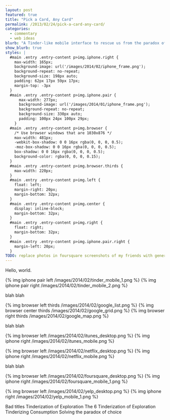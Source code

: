 ```yaml
---
layout: post
featured: true
title: "Pick a Card, Any Card"
permalink: /2013/02/24/pick-a-card-any-card/
categories:
  - commentary
  - web ideas
blurb: "A Tinder-like mobile interface to rescue us from the paradox of choice."
show_blurb: true
styles: |
  #main .entry .entry-content p>img.iphone.right {
    max-width: 165px;
    background-image: url('/images/2014/02/iphone_frame.png');
    background-repeat: no-repeat;
    background-size: 198px auto;
    padding: 62px 17px 59px 17px;
    margin-top: -3px
  }
  #main .entry .entry-content p>img.iphone.pair {
      max-width: 277px;
      background-image: url('/images/2014/01/iphone_frame.png');
      background-repeat: no-repeat;
      background-size: 330px auto;
      padding: 100px 24px 100px 29px;
    }
  #main .entry .entry-content p>img.browser {
    /* Use browser windows that are 1030x876 */
    max-width: 481px;
    -webkit-box-shadow: 0 0 16px rgba(0, 0, 0, 0.5);
    -moz-box-shadow: 0 0 16px rgba(0, 0, 0, 0.5);
    box-shadow: 0 0 16px rgba(0, 0, 0, 0.5);
    background-color: rgba(0, 0, 0, 0.15);
  }
  #main .entry .entry-content p>img.browser.thirds {
    max-width: 220px;
  }
  #main .entry .entry-content p>img.left {
    float: left;
    margin-right: 20px;
    margin-bottom: 32px;
  }
  #main .entry .entry-content p>img.center {
    display: inline-block;
    margin-bottom: 32px;
  }
  #main .entry .entry-content p>img.right {
    float: right;
    margin-bottom: 32px; 
  }
  #main .entry .entry-content p>img.iphone.pair.right {
    margin-left: 20px;
  }
TODO: replace photos in foursquare screenshots of my friends with generic facebok photos?
---
```

Hello, world.

{% img iphone pair left  /images/2014/02/tinder_mobile_1.png %}
{% img iphone pair right /images/2014/02/tinder_mobile_2.png %}

blah blah

{% img browser left   thirds /images/2014/02/google_list.png %}
{% img browser center thirds /images/2014/02/google_grid.png %}
{% img browser right  thirds /images/2014/02/google_map.png %}


blah blah

{% img browser left /images/2014/02/itunes_desktop.png %}
{% img iphone right /images/2014/02/itunes_mobile.png %}

{% img browser left /images/2014/02/netflix_desktop.png %}
{% img iphone right /images/2014/02/netflix_mobile.png %}

blah blah

{% img browser left /images/2014/02/foursquare_desktop.png %}
{% img iphone right /images/2014/02/foursquare_mobile_1.png %}

{% img browser left /images/2014/02/yelp_desktop.png %}
{% img iphone right /images/2014/02/yelp_mobile_1.png %}


Bad titles
  Tinderization of Exploration
  The 6 Tinderization of Exploration
  Tinderizing Consumption
  Solving the paradox of choice



[^1]: Tinder is not the first app to ask the user to rate a succession of items. The first example I can think of is [the Hot or Not of a decade ago](https://web.archive.org/web/20040225003702/http://hotornot.com/), and Pandora also offers a thumbs-up or thumbs-down interface for giving feedback on songs. These are slightly different, but Tinder is the first app I know of to use a card-based interface. Other apps have used a similar interface post-Tinder for other types of content, such as [Branch's link-sharing service Potluck](http://techcrunch.com/2013/11/21/link-sharing-service-potlucks-new-app-combining-messaging-and-news-including-original-content/), but it was focused around content consumption rather than decision making.

[^2]: [Paul Adams recently wrote](http://insideintercom.io/why-cards-are-the-future-of-the-web/) about the trend towards cards as general interactive containers for all types of content, and a startup called [Wildcard](http://www.trywildcard.com) wants to replace the Internet on the phone with a library of cards designed for mobile. While these are compelling visions for the future, they are outside of the scopeof this post; cards can greatly improve the user experience for certain types of choices regardless of their prevalence in other contexts.

[^2]: TODO: the choice of what movie to watch and what restaurant to go to both get even more complex if the user is trying to make a decision with friends about what to watch or where to go. Maybe lists are sync’d between devices to help with group decision making, we each see same possibilities, compares maybe lists at the end. Wandering around a Blockbuster with friends

